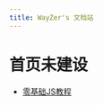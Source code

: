 ```yaml
---
title: WayZer's 文档站
---    
```

<!-- <script language="javascript" type="text/javascript">
    if(!isserver)
        location.href='/books/book1/';
</script> -->

# 首页未建设
- [零基础JS教程](/book1/)

